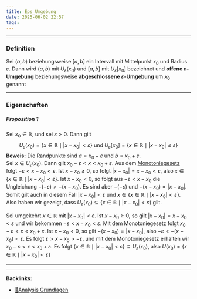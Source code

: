```yaml
---
title: Eps_Umgebung
date: 2025-06-02 22:57
tags: 
---
```


----

### Definition 

Sei $(a,b)$ beziehungsweise $[a,b]$ ein Intervall mit Mittelpunkt $x_{0}$ und Radius $\varepsilon$.
Dann wird $(a,b)$ mit $U_\varepsilon(x_{0})$ und $[a,b]$ mit $U_\varepsilon[x_{0}]$ bezeichnet
und **offene $\varepsilon$-Umgebung** beziehungsweise **abgeschlossene $\varepsilon$-Umgebung** um
$x_{0}$ genannt

---

### Eigenschaften

##### Proposition 1
Sei $x_{0}\in \mathbb{R}$, und sei $\varepsilon>0$. Dann gilt 
$$
  U_\varepsilon(x_{0})=\{x\in \mathbb{R}\mid |x-x_{0}|<\varepsilon\}\text{ und }    U_\varepsilon[x_{0}]=\{x\in \mathbb{R}\mid |x-x_{0}|\le \varepsilon\}
$$
**Beweis:** Die Randpunkte sind $a=x_{0}-\varepsilon$ und $b=x_{0}+\varepsilon$. \
Sei $x\in U_\varepsilon(x_{0})$. Dann gilt $x_{0}-\varepsilon<x<x_{0}+\varepsilon$. Aus dem [Monotoniegesetz](ordnungsaxiome) 
folgt $-\varepsilon<x-x_{0}<\varepsilon$. Ist $x-x_{0}\ge 0$, so folgt $|x-x_{0}|=x-x_{0}<\varepsilon$, also 
$x\in \{x\in \mathbb{R}\mid |x-x_{0}|<\varepsilon\}$. Ist $x-x_{0}<0$, so folgt aus $-\varepsilon<x-x_{0}$ die 
Ungleichung $-(-\varepsilon)>-(x-x_{0})$. Es sind aber $-(-\varepsilon)$ und $-(x-x_{0})=|x-x_{0}|$. Somit gilt auch 
in diesem Fall $|x-x_{0}|<\varepsilon$ und $x\in \{x\in \mathbb{R}\mid |x-x_{0}|<\varepsilon\}$. Also haben wir gezeigt, 
dass $U_\varepsilon(x_{0}) \subseteq \{x\in \mathbb{R}\mid |x-x_{0}|<\varepsilon\}$ gilt.

Sei umgekehrt $x\in \mathbb{R}$ mit $|x-x_{0}|<\varepsilon$. Ist $x-x_{0}\ge 0$, so gilt $|x-x_{0}|=x-x_{0}<\varepsilon$ 
und wir bekommen $-\varepsilon<x-x_{0}<\varepsilon$. Mit dem Monotoniegesetz folgt $x_{0}-\varepsilon<x<x_{0}+\varepsilon$.
Ist $x-x_{0}<0$, so gilt $-(x-x_{0})=|x-x_{0}|$, also $-\varepsilon<-(x-x_{0})<\varepsilon$. Es folgt $\varepsilon>x-x_{0}>-\varepsilon$, 
und mit dem Monotoniegesetz erhalten wir $x_{0}-\varepsilon<x<x_{0}+\varepsilon$. Es folgt $\{x\in \mathbb{R}\mid |x-x_{0}|<\varepsilon\} \subseteq U_\varepsilon(x_{0})$, also
$U(x_{0})=\{x\in \mathbb{R}\mid |x-x_{0}|<\varepsilon\}$




----

----
**Backlinks:**
- [📂Analysis Grundlagen](/📁Analysis_Grundlagen)
